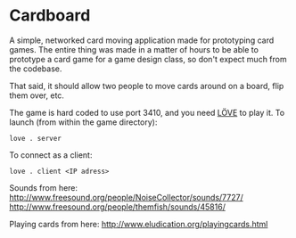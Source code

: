 Cardboard
=========

A simple, networked card moving application made for prototyping card games. The entire thing was made in a matter of hours to be able to prototype a card game for a game design class, so don't expect much from the codebase.

That said, it should allow two people to move cards around on a board, flip them over, etc.

The game is hard coded to use port 3410, and you need [LÖVE](http://love2d.org) to play it. To launch (from within the game directory):

	love . server

To connect as a client:

	love . client <IP adress>

Sounds from here:
http://www.freesound.org/people/NoiseCollector/sounds/7727/
http://www.freesound.org/people/themfish/sounds/45816/

Playing cards from here: http://www.eludication.org/playingcards.html
